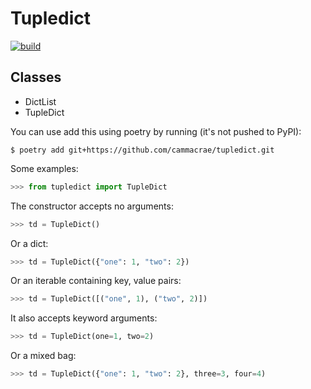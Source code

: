 # Tupledict

[![build](https://github.com/cammacrae/tupledict/actions/workflows/ci.yml/badge.svg?branch=master)](https://github.com/cammacrae/tupledict/actions/workflows/ci.yml)

## Classes

* DictList
* TupleDict


You can use add this using poetry by running (it's not pushed to PyPI):

```$ poetry add git+https://github.com/cammacrae/tupledict.git```

Some examples:

```python
>>> from tupledict import TupleDict
```

The constructor accepts no arguments:
```python
>>> td = TupleDict()
```

Or a dict:
```python
>>> td = TupleDict({"one": 1, "two": 2})
```

Or an iterable containing key, value pairs:
```python
>>> td = TupleDict([("one", 1), ("two", 2)])
```

It also accepts keyword arguments:
```python
>>> td = TupleDict(one=1, two=2)
```

Or a mixed bag:
```python
>>> td = TupleDict({"one": 1, "two": 2}, three=3, four=4)
```
